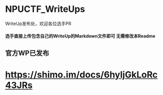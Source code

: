 # NPUCTF_WriteUps

WriteUp发布处，欢迎各位选手PR

#### 选手直接上传包含自己的WriteUp的Markdown文件即可 无需修改本Readme
## 官方WP已发布
# https://shimo.im/docs/6hyIjGkLoRc43JRs
